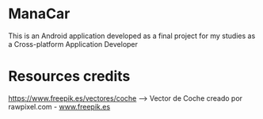 # ManaCar
This is an Android application developed as a final project for my studies as a Cross-platform Application Developer

# Resources credits
https://www.freepik.es/vectores/coche --> Vector de Coche creado por rawpixel.com - www.freepik.es

